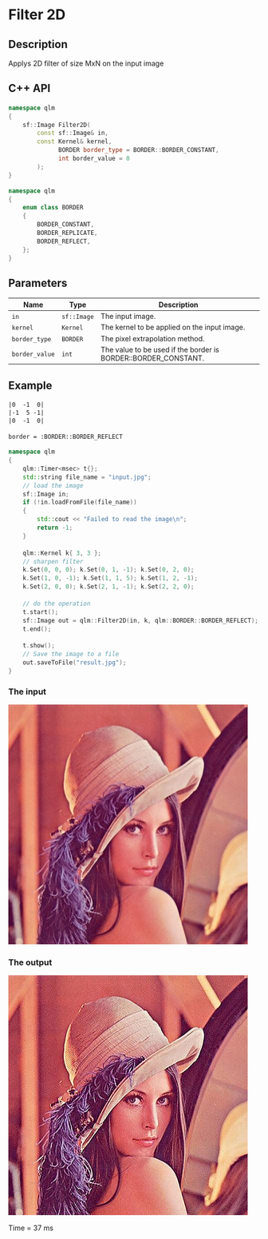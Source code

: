 # Filter 2D

## Description
Applys 2D filter of size MxN on the input image
## C++ API
```c++
namespace qlm
{
	sf::Image Filter2D(
		const sf::Image& in,
		const Kernel& kernel,
		      BORDER border_type = BORDER::BORDER_CONSTANT,
		      int border_value = 0
		);
}
```
```c++
namespace qlm
{
	enum class BORDER
	{
		BORDER_CONSTANT,
		BORDER_REPLICATE,
		BORDER_REFLECT,
	};
}
```
## Parameters

| Name           | Type         | Description                                                                                  |
|----------------|--------------|----------------------------------------------------------------------------------------------|
| `in`           | `sf::Image`  | The input image.                                                                             |
| `kernel`       | `Kernel`     | The kernel to be applied on the input image.                                                 |
| `border_type`  | `BORDER`     | The pixel extrapolation method.                                                              |
| `border_value` | `int`        | The value to be used if the border is BORDER::BORDER_CONSTANT.                               |


## Example

	|0  -1  0|  
	|-1  5 -1|
	|0  -1  0|

	border = :BORDER::BORDER_REFLECT

```c++
namespace qlm
{
	qlm::Timer<msec> t{};
	std::string file_name = "input.jpg";
	// load the image
	sf::Image in;
	if (!in.loadFromFile(file_name))
	{
		std::cout << "Failed to read the image\n";
		return -1;
	}

	qlm::Kernel k{ 3, 3 };
	// sharpen filter
	k.Set(0, 0, 0); k.Set(0, 1, -1); k.Set(0, 2, 0);
	k.Set(1, 0, -1); k.Set(1, 1, 5); k.Set(1, 2, -1);
	k.Set(2, 0, 0); k.Set(2, 1, -1); k.Set(2, 2, 0);

	// do the operation
	t.start();
	sf::Image out = qlm::Filter2D(in, k, qlm::BORDER::BORDER_REFLECT);
	t.end();

	t.show();
	// Save the image to a file
	out.saveToFile("result.jpg");
}
```

### The input
![Input Image](input.jpg)
### The output
![Input Image](result.jpg)

Time = 37 ms

